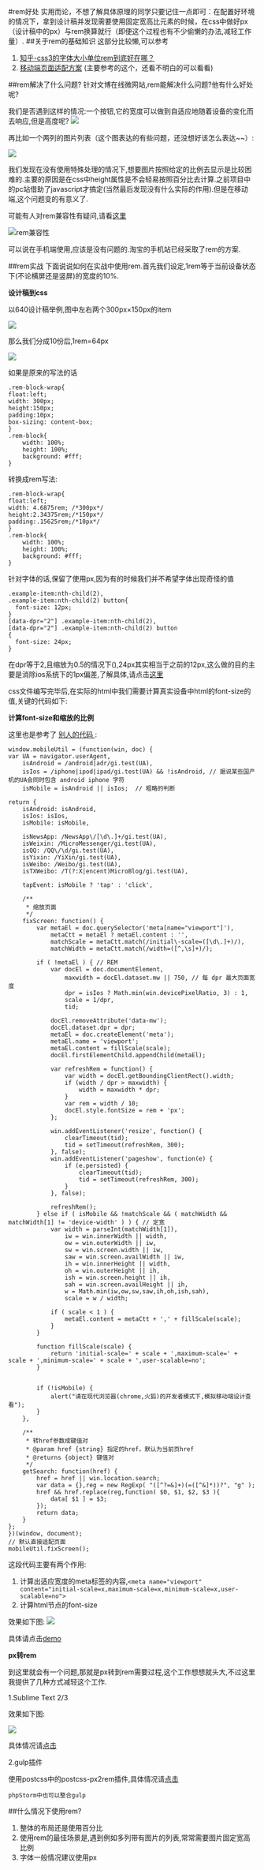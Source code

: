#rem好处
实用而论，不想了解具体原理的同学只要记住一点即可：在配置好环境的情况下，拿到设计稿并发现需要使用固定宽高比元素的时候，在css中做好px（设计稿中的px）与rem换算就行（即便这个过程也有不少偷懒的办法,减轻工作量）.
##关于rem的基础知识
这部分比较懒,可以参考

1. [知乎-css3的字体大小单位rem到底好在哪？](https://www.zhihu.com/question/21504656 "知乎-css3的字体大小单位rem到底好在哪？")
2. [移动端页面适配方案](http://ybshare.coding.io/share/flexible.htm "移动端页面适配方案") (主要参考的这个，还看不明白的可以看看)

##rem解决了什么问题?
针对文博在线微网站,rem能解决什么问题?他有什么好处呢?

我们是否遇到这样的情况:一个按钮,它的宽度可以做到自适应地随着设备的变化而去响应,但是高度呢?
![](https://raw.githubusercontent.com/wweggplant/blog/master/docs/images/17750930371867.png)

再比如一个两列的图片列表（这个图表达的有些问题，还没想好该怎么表达~~）:

![](https://raw.githubusercontent.com/wweggplant/blog/master/docs/images/17750922181547.png)

我们发现在没有使用特殊处理的情况下,想要图片按照给定的比例去显示是比较困难的.主要的原因是在css中height属性是不会轻易按照百分比去计算.之前项目中的pc站借助了javascript才搞定(当然最后发现没有什么实际的作用).但是在移动端,这个问题变的有意义了.

可能有人对rem兼容性有疑问,请看[这里](http://caniuse.com/#search=rem)

![rem兼容性](https://raw.githubusercontent.com/wweggplant/blog/master/docs/images/17220326519147.png)

可以说在手机端使用,应该是没有问题的.淘宝的手机站已经采取了rem的方案.

##rem实战
下面说说如何在实战中使用rem.首先我们设定,1rem等于当前设备状态下(不论横屏还是竖屏)的宽度的10%.

**设计稿到css**

以640设计稿举例,图中左右两个300px×150px的item

![](https://raw.githubusercontent.com/wweggplant/blog/master/docs/images/17200603827591.png)

那么我们分成10份后,1rem=64px

![](https://raw.githubusercontent.com/wweggplant/blog/master/docs/images/18310113443436.png)


如果是原来的写法的话

    .rem-block-wrap{
    float:left;
    width: 300px;
    height:150px;
    padding:10px;
    box-sizing: content-box;
	}
	.rem-block{
	    width: 100%;
	    height: 100%;
	    background: #fff;
	}

转换成rem写法:

	.rem-block-wrap{
    float:left;
    width: 4.6875rem; /*300px*/
    height:2.34375rem;/*150px*/
    padding:.15625rem;/*10px*/
	}
	.rem-block{
	    width: 100%;
	    height: 100%;
	    background: #fff;
	}

针对字体的话,保留了使用px,因为有的时候我们并不希望字体出现奇怪的值

	.example-item:nth-child(2),
	.example-item:nth-child(2) button{
	  font-size: 12px;
	}
	[data-dpr="2"] .example-item:nth-child(2),
	[data-dpr="2"] .example-item:nth-child(2) button
	{
	  font-size: 24px;
	}


在dpr等于2,且缩放为0.5的情况下(<meta name="viewport" content="initial-scale=0.5,maximum-scale=0.5,minimum-scale=0.5,user-scalable=no">),24px其实相当于之前的12px,这么做的目的主要是消除ios系统下的1px偏差,了解具体,请点击[这里](http://wweggplant.github.io/blog/example/rem.html)


css文件编写完毕后,在实际的html中我们需要计算真实设备中html的font-size的值,关键的代码如下:


**计算font-size和缩放的比例**

这里也是参考了 [别人的代码 ](http://www.meow.re/demo/screen-adaptation-in-mobileweb/mobile-util.js):

	window.mobileUtil = (function(win, doc) {
    var UA = navigator.userAgent,
        isAndroid = /android|adr/gi.test(UA),
        isIos = /iphone|ipod|ipad/gi.test(UA) && !isAndroid, // 据说某些国产机的UA会同时包含 android iphone 字符
        isMobile = isAndroid || isIos;  // 粗略的判断

    return {
        isAndroid: isAndroid,
        isIos: isIos,
        isMobile: isMobile,

        isNewsApp: /NewsApp\/[\d\.]+/gi.test(UA),
        isWeixin: /MicroMessenger/gi.test(UA),
        isQQ: /QQ\/\d/gi.test(UA),
        isYixin: /YiXin/gi.test(UA),
        isWeibo: /Weibo/gi.test(UA),
        isTXWeibo: /T(?:X|encent)MicroBlog/gi.test(UA),

        tapEvent: isMobile ? 'tap' : 'click',

        /**
         * 缩放页面
         */
        fixScreen: function() {
            var metaEl = doc.querySelector('meta[name="viewport"]'),
                metaCtt = metaEl ? metaEl.content : '',
                matchScale = metaCtt.match(/initial\-scale=([\d\.]+)/),
                matchWidth = metaCtt.match(/width=([^,\s]+)/);

            if ( !metaEl ) { // REM
                var docEl = doc.documentElement,
                    maxwidth = docEl.dataset.mw || 750, // 每 dpr 最大页面宽度
                    dpr = isIos ? Math.min(win.devicePixelRatio, 3) : 1,
                    scale = 1/dpr,
                    tid;

                docEl.removeAttribute('data-mw');
                docEl.dataset.dpr = dpr;
                metaEl = doc.createElement('meta');
                metaEl.name = 'viewport';
                metaEl.content = fillScale(scale);
                docEl.firstElementChild.appendChild(metaEl);

                var refreshRem = function() {
                    var width = docEl.getBoundingClientRect().width;
                    if (width / dpr > maxwidth) {
                        width = maxwidth * dpr;
                    }
                    var rem = width / 10;
                    docEl.style.fontSize = rem + 'px';
                };

                win.addEventListener('resize', function() {
                    clearTimeout(tid);
                    tid = setTimeout(refreshRem, 300);
                }, false);
                win.addEventListener('pageshow', function(e) {
                    if (e.persisted) {
                        clearTimeout(tid);
                        tid = setTimeout(refreshRem, 300);
                    }
                }, false);

                refreshRem();
            } else if ( isMobile && !matchScale && ( matchWidth && matchWidth[1] != 'device-width' ) ) { // 定宽
                var width = parseInt(matchWidth[1]),
                    iw = win.innerWidth || width,
                    ow = win.outerWidth || iw,
                    sw = win.screen.width || iw,
                    saw = win.screen.availWidth || iw,
                    ih = win.innerHeight || width,
                    oh = win.outerHeight || ih,
                    ish = win.screen.height || ih,
                    sah = win.screen.availHeight || ih,
                    w = Math.min(iw,ow,sw,saw,ih,oh,ish,sah),
                    scale = w / width;

                if ( scale < 1 ) {
                    metaEl.content = metaCtt + ',' + fillScale(scale);
                }
            }

            function fillScale(scale) {
                return 'initial-scale=' + scale + ',maximum-scale=' + scale + ',minimum-scale=' + scale + ',user-scalable=no';
            }


            if (!isMobile) {
                alert("请在现代浏览器(chrome,火狐)的开发者模式下,模拟移动端设计查看");
            }
        },

        /**
         * 转href参数成键值对
         * @param href {string} 指定的href，默认为当前页href
         * @returns {object} 键值对
         */
        getSearch: function(href) {
            href = href || win.location.search;
            var data = {},reg = new RegExp( "([^?=&]+)(=([^&]*))?", "g" );
            href && href.replace(reg,function( $0, $1, $2, $3 ){
                data[ $1 ] = $3;
            });
            return data;
        }
    };
	})(window, document);
	// 默认直接适配页面
	mobileUtil.fixScreen();

这段代码主要有两个作用:

1. 计算出适应宽度的meta标签的内容,`<meta name="viewport" content="initial-scale=x,maximum-scale=x,minimum-scale=x,user-scalable=no">`
2. 计算html节点的font-size


效果如下图:
![](https://raw.githubusercontent.com/wweggplant/blog/master/docs/images/17540427041802.png)

具体请点击[demo](http://wweggplant.github.io/blog/example/rem.html)

**px转rem**

到这里就会有一个问题,那就是px转到rem需要过程,这个工作想想就头大,不过这里我提供了几种方式减轻这个工作.

1.Sublime Text 2/3

效果如下图:

![](http://img4.07net01.com/upload/images/2015/08/12/1655152121636501.gif)

具体情况请[点击](http://www.07net01.com/2015/08/900796.html)

2.gulp插件

使用postcss中的postcss-px2rem插件,具体情况请[点击](http://www.jianshu.com/p/b130293511af)

    phpStorm中也可以整合gulp

##什么情况下使用rem?

1. 整体的布局还是使用百分比
2. 使用rem的最佳场景是,遇到例如多列带有图片的列表,常常需要图片固定宽高比例
3. 字体一般情况建议使用px